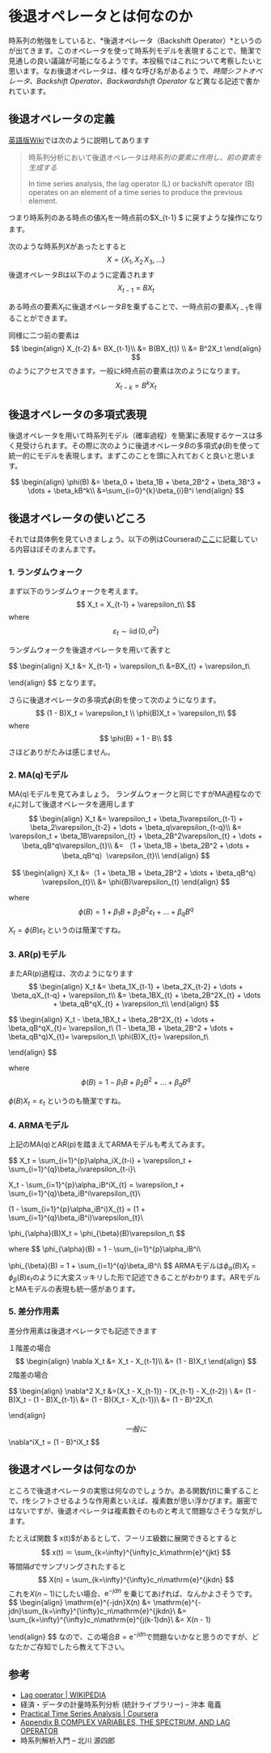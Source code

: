 

# 後退オペレータとは何なのか

時系列の勉強をしていると、*後退オペレータ（Backshift Operator）*というのが出てきます。このオペレータを使って時系列モデルを表現することで、簡潔で見通しの良い議論が可能になるようです。本投稿ではこれについて考察したいと思います。なお後退オペレータは、様々な呼び名があるようで、*時間シフトオペレータ、Backshift Operator、Backwardshift Operator* など異なる記述で書かれています。



## 後退オペレータの定義

[英語版Wiki](https://en.wikipedia.org/wiki/Lag_operator)では次のように説明してあります

> 時系列分析において後退オペレータは*時系列の要素に作用し、前の要素を生成する*
>
> In time series analysis, the lag operator (L) or backshift operator (B) operates on an element of a time series to produce the previous element. 

つまり時系列のある時点の値$X_t$を一時点前の$X_{t-1} $ に戻すような操作になります。

次のような時系列$X$があったとすると
$$
X = \{X_1, X_2\, X_3, \dots \}
$$
後退オペレータ$B$は以下のように定義されます
$$
X_{t-1} = BX_t
$$


ある時点の要素$X_t$に後退オペレータ$B$を乗ずることで、一時点前の要素$X_{t-1}$を得ることができます。

同様に二つ前の要素は
$$
\begin{align}
X_{t-2} &= BX_{t-1}\\
&= B(BX_{t}) \\
&= B^2X_t
\end{align}
$$
のようにアクセスできます。一般に$k$時点前の要素は次のようになります。
$$
X_{t-k} = B^kX_t
$$


## 後退オペレータの多項式表現

後退オペレータを用いて時系列モデル（確率過程）を簡潔に表現するケースは多く見受けられます。その際に次のように後退オペレータ$B$の多項式$\phi(B)$を使って統一的にモデルを表現します。まずこのことを頭に入れておくと良いと思います。


$$
\begin{align}
\phi(B) &= \beta_0 + \beta_1B + \beta_2B^2 + \beta_3B^3 + \dots + \beta_kB^k\\
&=\sum_{i=0}^{k}\beta_{i}B^i
\end{align}
$$


## 後退オペレータの使いどころ

それでは具体例を見ていきましょう。以下の例はCourseraの[ここ](https://d3c33hcgiwev3.cloudfront.net/_a570fb6fd69d113c2fe75b7f2649e856_Week-2---slides---together.pdf?Expires=1597104000&Signature=fPS9kogj8~fETeMCDTDqUnwTcMPGXbBjjCZheekHxs-pqHbvR6~xLm5k1bI5FiqyYZqxy53wgfTSnTo3SBaApH1cRSv3n3zgx~W085TIAMOZoALXpU5mN6SZrAMvyFyR8I-p-mRw2AW-PT-fVQxWAgAsLxlh-E4fxJbDU98O39M_&Key-Pair-Id=APKAJLTNE6QMUY6HBC5A)に記載している内容ほぼそのまんまです。

### 1. ランダムウォーク

まず以下のランダムウォークを考えます。
$$
X_t = X_{t-1} + \varepsilon_t\\
$$
where
$$
\varepsilon_t \sim \operatorname{iid}(0, \sigma^2)
$$


ランダムウォークを後退オペレータを用いて表すと


$$
\begin{align}
X_t &= X_{t-1} + \varepsilon_t\\
&=BX_{t} + \varepsilon_t\\

\end{align}
$$
となります。

さらに後退オペレータの多項式$\phi(B)$を使って次のようになります。
$$
(1 - B)X_t = \varepsilon_t \\
\phi(B)X_t = \varepsilon_t\\
$$
where
$$
\phi(B) = 1 - B\\
$$
さほどありがたみは感じません。

### 2. MA(q)モデル

MA(q)モデルを見てみましょう。
ランダムウォークと同じですがMA過程なので$\varepsilon_t$に対して後退オペレータを適用します
$$
\begin{align}
X_t &= \varepsilon_t + \beta_1\varepsilon_{t-1} + \beta_2\varepsilon_{t-2} +  \dots + \beta_q\varepsilon_{t-q}\\
&= \varepsilon_t + \beta_1B\varepsilon_{t} + \beta_2B^2\varepsilon_{t} +  \dots + \beta_qB^q\varepsilon_{t}\\
&= （1 + \beta_1B + \beta_2B^2 +  \dots + \beta_qB^q）\varepsilon_{t}\\
\end{align}
$$

$$
\begin{align}
X_t &=（1 + \beta_1B + \beta_2B^2 +  \dots + \beta_qB^q）\varepsilon_{t}\\
&= \phi(B)\varepsilon_{t}
\end{align}
$$

where
$$
\phi(B) = 1 + \beta_1B + \beta_2B^2\varepsilon_{t} +  \dots + \beta_qB^q
$$


$X_t = \phi(B)\varepsilon_t$ というのは簡潔ですね。

### 3. AR(p)モデル

またAR(p)過程は、次のようになります
$$
\begin{align}
X_t &= \beta_1X_{t-1} + \beta_2X_{t-2} +  \dots + \beta_qX_{t-q} + \varepsilon_t\\
&= \beta_1BX_{t} + \beta_2B^2X_{t} +  \dots + \beta_qB^qX_{t} + \varepsilon_t\\
\end{align}
$$

$$
\begin{align}
X_t - \beta_1BX_t + \beta_2B^2X_{t} +  \dots + \beta_qB^qX_{t}= \varepsilon_t\\
(1 - \beta_1B + \beta_2B^2 +  \dots + \beta_qB^q)X_{t}= \varepsilon_t\\
\phi(B)X_{t}= \varepsilon_t\\

\end{align}
$$

where
$$
\phi(B) = 1 - \beta_1B + \beta_2B^2 +  \dots + \beta_qB^q
$$


$\phi(B)X_{t}= \varepsilon_t$ というのも簡潔ですね。

### 4. ARMAモデル

上記のMA(q)とAR(p)を踏まえてARMAモデルも考えてみます。


$$
X_t = \sum_{i=1}^{p}\alpha_iX_{t-i} + \varepsilon_t + \sum_{i=1}^{q}\beta_i\varepsilon_{t-i}\\


X_t - \sum_{i=1}^{p}\alpha_iB^iX_{t} =   \varepsilon_t + \sum_{i=1}^{q}\beta_iB^i\varepsilon_{t}\\

(1 - \sum_{i=1}^{p}\alpha_iB^i)X_{t} =   (1 + \sum_{i=1}^{q}\beta_iB^i)\varepsilon_{t}\\

\phi_{\alpha}(B)X_t = \phi_{\beta}(B)\varepsilon_t\\
$$


where
$$
\phi_{\alpha}(B) = 1 - \sum_{i=1}^{p}\alpha_iB^i\\


\phi_{\beta}(B) = 1 + \sum_{i=1}^{q}\beta_iB^i\\
$$
ARMAモデルは$\phi_{\alpha}(B)X_t = \phi_{\beta}(B)\varepsilon_t$のように大変スッキリした形で記述できることがわかります。ARモデルとMAモデルの表現も統一感があります。



### 5. 差分作用素

差分作用素は後退オペレータでも記述できます

１階差の場合
$$
\begin{align}
\nabla X_t &= X_t - X_{t-1}\\
&= (1 - B)X_t
\end{align}
$$
2階差の場合


$$
\begin{align}
\nabla^2 X_t &=(X_t - X_{t-1}) - (X_{t-1} - X_{t-2}) \\
&= (1 - B)X_t - (1 - B)X_{t-1}\\
&= (1 - B)(X_t - X_{t-1})\\
&= (1 - B)^2X_t\\

\end{align}
$$
一般に
$$
\nabla^iX_t = (1 - B)^iX_t
$$


## 後退オペレータは何なのか

ところで後退オペレータの実態は何なのでしょうか。ある関数$f(t)$に乗ずることで、$t$をシフトさせるような作用素といえば、複素数が思い浮かびます。厳密ではないですが、後退オペレータは複素数そのものと考えて問題なさそうな気がします。

たとえば関数 $ x(t)$があるとして、フーリエ級数に展開できるとすると
$$
x(t) ＝ \sum_{k=\infty}^{\infty}c_k\mathrm{e}^{jkt}
$$
等間隔$d$でサンプリングされたすると
$$
X(n) = \sum_{k=\infty}^{\infty}c_n\mathrm{e}^{jkdn}
$$
これを$X(n-1)$にしたい場合、$\mathrm{e}^{-jdn}$ を乗じてあげれば、なんかよさそうです。
$$
\begin{align}
\mathrm{e}^{-jdn}X(n) &= \mathrm{e}^{-jdn}\sum_{k=\infty}^{\infty}c_n\mathrm{e}^{jkdn}\\
&= \sum_{k=\infty}^{\infty}c_n\mathrm{e}^{j(k-1)dn}\\
&= X(n - 1)

\end{align}
$$
なので、この場合$B = \mathrm{e}^{-jdn}$で問題ないかなと思うのですが、どなたかご存知でしたら教えて下さい。



## 参考

* [Lag operator | WIKIPEDIA](https://en.wikipedia.org/wiki/Lag_operator)
* 経済・データの計量時系列分析 (統計ライブラリー)  – 沖本 竜義 
* [Practical Time Series Analysis | Coursera](https://www.coursera.org/learn/practical-time-series-analysis)
* [Appendix B COMPLEX VARIABLES, THE SPECTRUM, AND LAG OPERATOR](https://pdfs.semanticscholar.org/f218/61550731a409b8e22676cc2c6b9b03997a3d.pdf)
* 時系列解析入門  –  北川 源四郎 

